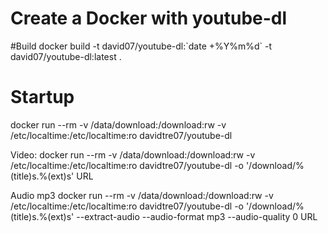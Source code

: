 # Create a Docker with youtube-dl

#Build
docker build -t david07/youtube-dl:\`date +%Y%m%d\` -t david07/youtube-dl:latest .

# Startup
docker run --rm  -v /data/download:/download:rw -v /etc/localtime:/etc/localtime:ro davidtre07/youtube-dl

Video:
docker run --rm  -v /data/download:/download:rw -v /etc/localtime:/etc/localtime:ro davidtre07/youtube-dl -o '/download/%(title)s.%(ext)s' URL

Audio mp3
docker run --rm  -v /data/download:/download:rw -v /etc/localtime:/etc/localtime:ro davidtre07/youtube-dl -o '/download/%(title)s.%(ext)s' --extract-audio --audio-format mp3 --audio-quality 0 URL
